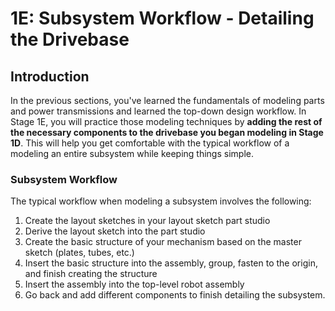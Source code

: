 # 1E: Subsystem Workflow - Detailing the Drivebase

## Introduction

In the previous sections, you've learned the fundamentals of modeling parts and power transmissions and learned the top-down design workflow. 
In Stage 1E, you will practice those modeling techniques by **adding the rest of the necessary components to the drivebase you began modeling in Stage 1D**. 
This will help you get comfortable with the typical workflow of a modeling an entire subsystem while keeping things simple.

### Subsystem Workflow
The typical workflow when modeling a subsystem involves the following:

1. Create the layout sketches in your layout sketch part studio
2. Derive the layout sketch into the part studio
3. Create the basic structure of your mechanism based on the master sketch (plates, tubes, etc.)
4. Insert the basic structure into the assembly, group, fasten to the origin, and finish creating the structure
5. Insert the assembly into the top-level robot assembly
6. Go back and add different components to finish detailing the subsystem.

<br>